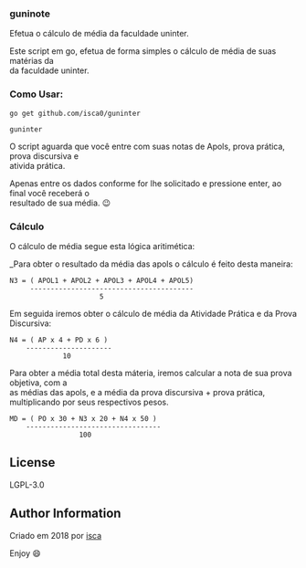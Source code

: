 ### guninote

Efetua o cálculo de média da faculdade uninter.

Este script em go, efetua de forma simples o cálculo de média de suas matérias da  
da faculdade uninter.  

### Como Usar:
  
`go get github.com/isca0/guninter`
  
`guninter`

O script aguarda que você entre com suas notas de Apols, prova prática, prova discursiva e  
ativida prática.  

Apenas entre os dados conforme for lhe solicitado e pressione enter, ao final você receberá o  
resultado de sua média. :wink:  
  
### Cálculo

O cálculo de média segue esta lógica aritimética:
  
_Para obter o resultado da média das apols o cálculo é feito desta maneira:
```
N3 = ( APOL1 + APOL2 + APOL3 + APOL4 + APOL5)  
     ----------------------------------------  
                      5  
```
  
Em seguida iremos obter o cálculo de média da Atividade Prática e da Prova Discursiva:  
  
```
N4 = ( AP x 4 + PD x 6 )
    ---------------------
             10  
```
  
Para obter a média total desta máteria, iremos calcular a nota de sua prova objetiva, com a  
as médias das apols, e a média da prova discursiva + prova prática, multiplicando por seus respectivos pesos.  
  
```
MD = ( PO x 30 + N3 x 20 + N4 x 50 )
    ---------------------------------
                 100  
```
  
License
-------

LGPL-3.0

Author Information
------------------

Criado em 2018 por [isca](https://isca.space)

Enjoy :smile:
  
